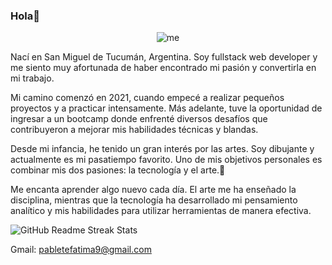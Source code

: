 ### Hola👋

<p align="center">
  <img src="https://i.postimg.cc/TPbJ3SQf/programadoras.jpg" alt="me">
</p>

  <!-- ![me](https://user-images.githubusercontent.com/98347096/219450099-122f3442-cca6-4dff-956f-514616e2ee8b.gif)-->
  <!--[![programadoras.jpg](https://i.postimg.cc/TPbJ3SQf/programadoras.jpg)](https://postimg.cc/WD2k95QH)-->

Nací en San Miguel de Tucumán, Argentina. Soy fullstack web developer y me siento muy afortunada de haber encontrado mi pasión y convertirla en mi trabajo.

Mi camino comenzó en 2021, cuando empecé a realizar pequeños proyectos y a practicar intensamente. Más adelante, tuve la oportunidad de ingresar a un bootcamp donde enfrenté diversos desafíos que contribuyeron a mejorar mis habilidades técnicas y blandas.

Desde mi infancia, he tenido un gran interés por las artes. Soy dibujante y actualmente es mi pasatiempo favorito. Uno de mis objetivos personales es combinar mis dos pasiones: la tecnología y el arte.🪷

Me encanta aprender algo nuevo cada día. El arte me ha enseñado la disciplina, mientras que la tecnología ha desarrollado mi pensamiento analítico y mis habilidades para utilizar herramientas de manera efectiva.




![GitHub Readme Streak Stats]([URL_GENERADA](https://github-readme-stats.vercel.app/api[pabletefatimarocio](https://github.com/pabletefatimarocio)=anuraghazra)](https://github.com/anuraghazra/github-readme-stats))


Gmail: pabletefatima9@gmail.com






<!--
**pabletefatimarocio/pabletefatimarocio** is a ✨ _special_ ✨ repository because its `README.md` (this file) appears on your GitHub profile.

Here are some ideas to get you started:

- 🔭 I’m currently working on ...
- 🌱 I’m currently learning ...
- 👯 I’m looking to collaborate on ...
- 🤔 I’m looking for help with ...
- 💬 Ask me about ...
- 📫 How to reach me: ...
- 😄 Pronouns: ...
- ⚡ Fun fact: ...
-->

